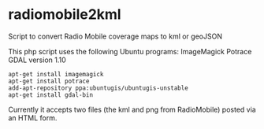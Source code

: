 radiomobile2kml
===============

Script to convert Radio Mobile coverage maps to kml or geoJSON

This php script uses the following Ubuntu programs:
ImageMagick
Potrace
GDAL version 1.10

```
apt-get install imagemagick
apt-get install potrace
add-apt-repository ppa:ubuntugis/ubuntugis-unstable
apt-get install gdal-bin
```

Currently it accepts two files (the kml and png from RadioMobile) posted via an HTML form.

